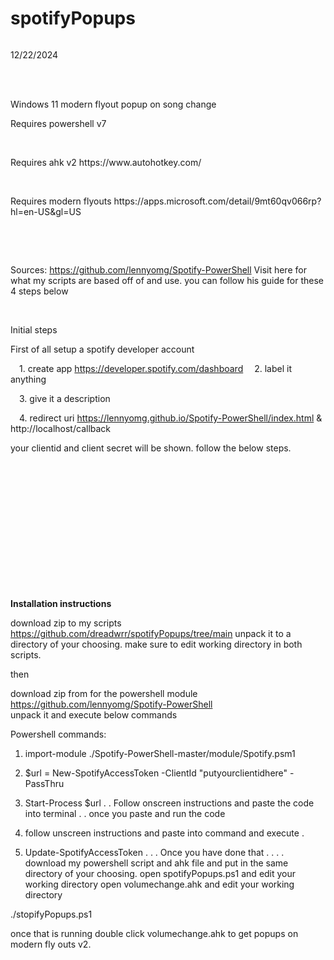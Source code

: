 # spotifyPopups
<pre></pre>
12/22/2024
<br/><br/>

<p>&nbsp;</p>  
Windows 11 modern flyout popup on song change

Requires powershell v7
<p>&nbsp;</p>  
Requires ahk v2     https://www.autohotkey.com/  
<p>&nbsp;</p>  
Requires modern flyouts   https://apps.microsoft.com/detail/9mt60qv066rp?hl=en-US&gl=US
<p>&nbsp;</p>  
<p>&nbsp;</p>  


Sources: https://github.com/lennyomg/Spotify-PowerShell
Visit here for what my scripts are based off of and use.
you can follow his guide for these 4 steps below
<p>&nbsp;</p>  
Initial steps

First of all setup a spotify developer account


&ensp;&ensp;1. create app   https://developer.spotify.com/dashboard 
&ensp;&ensp;2. label it anything

&ensp;&ensp;3. give it a description

&ensp;&ensp;4. redirect uri   https://lennyomg.github.io/Spotify-PowerShell/index.html  &
                  http://localhost/callback


your clientid and client secret will be shown. follow the below steps.

<br/><br/>
<br/><br/>
<br/><br/>
<br/><br/>
<br/><br/>
<br/><br/>

**Installation instructions**


download zip to my scripts  https://github.com/dreadwrr/spotifyPopups/tree/main
unpack it to a directory of your choosing. make sure to edit working directory in both scripts.

then

download zip from for the powershell module https://github.com/lennyomg/Spotify-PowerShell  
unpack it and execute below commands

Powershell commands:

1. import-module ./Spotify-PowerShell-master/module/Spotify.psm1


2. $url = New-SpotifyAccessToken -ClientId "putyourclientidhere" -PassThru
3. Start-Process $url
.
.
Follow onscreen instructions and paste the code into terminal
.
.
once you paste and run the code
4. follow unscreen instructions and paste into command and execute
.
5. Update-SpotifyAccessToken
.
.
.
Once you have done that
.
.
.
.
download my powershell script and ahk file and put in the same directory of your choosing.
open spotifyPopups.ps1 and edit your working directory
open volumechange.ahk and edit your working directory

./stopifyPopups.ps1

once that is running 
double click  volumechange.ahk  to get popups on modern fly outs v2.










